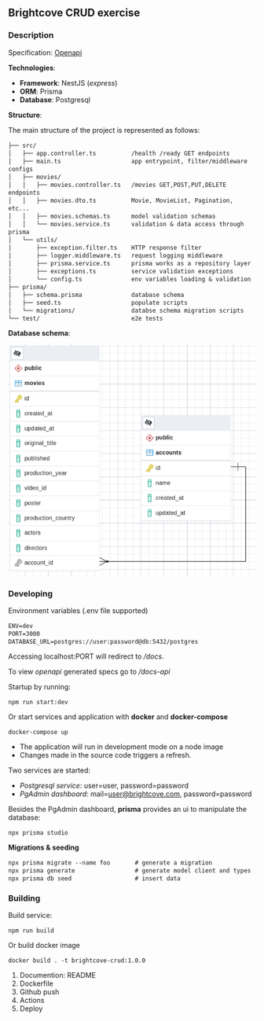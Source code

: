 ## Brightcove CRUD exercise

### Description

Specification: [Openapi](./openapi.yaml)

**Technologies**:

- **Framework**: NestJS (_express_)
- **ORM**: Prisma
- **Database**: Postgresql

**Structure**:

The main structure of the project is represented as follows:
```
├── src/
│   ├── app.controller.ts          /health /ready GET endpoints
│   ├── main.ts                    app entrypoint, filter/middleware configs
│   ├── movies/
│   │   ├── movies.controller.ts   /movies GET,POST,PUT,DELETE endpoints
│   │   ├── movies.dto.ts          Movie, MovieList, Pagination, etc...
│   │   ├── movies.schemas.ts      model validation schemas
│   │   └── movies.service.ts      validation & data access through prisma
│   └── utils/
│       ├── exception.filter.ts    HTTP response filter
│       ├── logger.middleware.ts   request logging middleware
│       ├── prisma.service.ts      prisma works as a repository layer
│       ├── exceptions.ts          service validation exceptions
│       └── config.ts              env variables loading & validation
├── prisma/
│   ├── schema.prisma              database schema
│   ├── seed.ts                    populate scripts
│   └── migrations/                databse schema migration scripts
└── test/                          e2e tests
```

**Database schema**:

![Database schema](./doc/db.png)

### Developing

Environment variables (.env file supported)
```
ENV=dev
PORT=3000
DATABASE_URL=postgres://user:password@db:5432/postgres
```

Accessing localhost:PORT will redirect to */docs*.

To view *openapi* generated specs go to */docs-api*

Startup by running:
```
npm run start:dev
```

Or start services and application with **docker** and **docker-compose**
```
docker-compose up
```

- The application will run in development mode on a node image
- Changes made in the source code triggers a refresh.

Two services are started:
- *Postgresql service*: user=user, password=password
- *PgAdmin dashboard*: mail=user@brightcove.com, password=password

Besides the PgAdmin dashboard, **prisma** provides an ui to manipulate the
database:
```
npx prisma studio
```

**Migrations & seeding**
```
npx prisma migrate --name foo       # generate a migration
npx prisma generate                 # generate model client and types
npx prisma db seed                  # insert data
```

### Building

Build service:
```
npm run build
```

Or build docker image
```
docker build . -t brightcove-crud:1.0.0
```

<!-- TODO: -->

1. Documention: README
2. Dockerfile
3. Github push
4. Actions
5. Deploy
